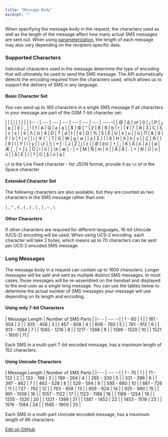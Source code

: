 ```yaml
---
title: "Message Body"
excerpt: ""
---
```

When specifying the message body in the request, the characters used as well as the length of the message affect how many actual SMS messages are sent out. When using [parameterization](doc:sms-rest-parameterization), the length of each message may also vary depending on the recipient-specific data.

### Supported Characters

Individual characters used in the message determine the type of encoding that will ultimately be used to send the SMS message. The API automatically detects the encoding required from the characters used, which allows us to support the delivery of SMS in any language.

#### Basic Character Set

You can send up to 160 characters in a single SMS message if all characters in your message are part of the GSM 7-bit character set:

|      |       |      |     |     |     |     |       |
|-- -  | ---   | ---  | --- | --- | --- | --- | --- --|
| @    | Δ     | `SP` | 0   | ¡   | P   | ¿   | p     |
| £    | _     | !    | 1   | A   | Q   | a   | q     |
| $    | Φ     | "    | 2   | B   | R   | b   | r     |
| ¥    | Γ     | #    | 3   | C   | S   | c   | s     |
| è    | Λ     | ¤    | 4   | D   | T   | d   | t     |
| é    | Ω     | %    | 5   | E   | U   | e   | u     |
| ù    | Π     | &    | 6   | F   | V   | f   | v     |
| ì    | Ψ     | '    | 7   | G   | W   | g   | w     |
| ò    | Σ     | (    | 8   | H   | X   | h   | x     |
| Ç    | Θ     | )    | 9   | I   | Y   | i   | y     |
| `LF` | Ξ     | *    | :   | J   | Z   | j   | z     |
| Ø    | `ESC` | +    | ;   | K   | Ä   | k   | ä     |
| ø    | Æ     | ,    | <   | L   | Ö   | l   | ö     |
| `CR` | æ     | -    | =   | M   | Ñ   | m   | ñ     |
| Å    | ß     | .    | >   | N   | Ü   | n   | ü     |
| å    | É     | /    | ?   | O   | §   | o   | à     |

`LF` is the Line Feed character - for JSON format, provide it as `\n`
`SP` is the Space character

#### Extended Character Set

The following characters are also available, but they are counted as two characters in the SMS message rather than one:

`|` , `^` , `€` , `{` , `}` , `[` , `]` , `~` , `\`

#### Other Characters

If other characters are required for different languages, 16-bit Unicode (UCS-2) encoding will be used. When using UCS-2 encoding, each character will take 2 bytes, which means up to 70 characters can be sent per UCS-2 encoded SMS message.

### Long Messages

The message body in a request can contain up to 1600 characters. Longer messages will be split and sent as multiple distinct SMS messages. In most cases, those messages will be re-assembled on the handset and displayed to the end-user as a single long message. You can use the tables below to determine the actual number of SMS messages your message will use depending on its length and encoding.

#### Using only 7-bit Characters

| Message Length | Number of SMS Parts |
|-- -            | ---               --|
| 1 - 60         | 1                   |
| 161 - 304      | 2                   |
| 305 - 456      | 3                   |
| 457 - 608      | 4                   |
| 609 - 760      | 5                   |
| 761 - 912      | 6                   |
| 913 - 1064     | 7                   |
| 1065 - 1216    | 8                   |
| 1217 - 1368    | 9                   |
| 1369 - 1520    | 10                  |
| 1521 - 1600    | 11                  |

Each SMS in a multi-part 7-bit encoded message, has a maximum length of 152 characters.

#### Using Unicode Characters

| Message Length | Number of SMS Parts |
|-- -            | ---               --|
| 1 - 70         | 1                   |
| 71 - 132       | 2                   |
| 133 - 198      | 3                   |
| 199 - 264      | 4                   |
| 265 - 330      | 5                   |
| 331 - 396      | 6                   |
| 397 - 462      | 7                   |
| 463 - 528      | 8                   |
| 529 - 594      | 9                   |
| 595 - 660      | 10                  |
| 661 - 726      | 11                  |
| 727 - 792      | 12                  |
| 793 - 858      | 13                  |
| 859 - 924      | 14                  |
| 925 - 990      | 15                  |
| 991 - 1056     | 16                  |
| 1057 - 1122    | 17                  |
| 1123 - 1188    | 18                  |
| 1189 - 1254    | 19                  |
| 1255 - 1320    | 20                  |
| 1321 - 1386    | 21                  |
| 1387 - 1452    | 22                  |
| 1453 - 1518    | 23                  |
| 1519 - 1584    | 24                  |
| 1585 - 1600    | 25                  |

Each SMS in a multi-part Unicode encoded message, has a maximum length of 66
characters.


<a class="edit-on-github" href="https://github.com/sinch/docs/blob/master/docs/sms/sms-rest/sms-rest-message-body.md">Edit on GitHub</a>